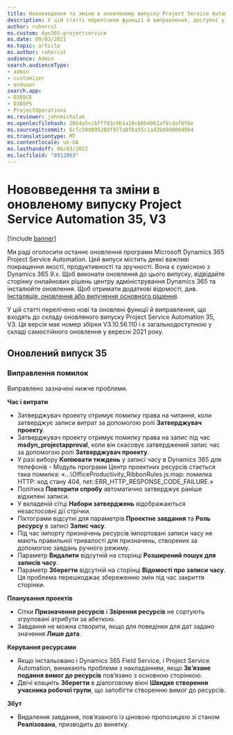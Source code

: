 ```yaml
---
title: Нововведення та зміни в оновленому випуску Project Service Automation 35, V3
description: У цій статті перелічено функції й виправлення, доступні у випуску Microsoft Dynamics 365 Project Service Automation 35, V3.
author: ruhercul
ms.custom: dyn365-projectservice
ms.date: 09/03/2021
ms.topic: article
ms.author: ruhercul
audience: Admin
search.audienceType:
- admin
- customizer
- enduser
search.app:
- D365CE
- D365PS
- ProjectOperations
ms.reviewer: johnmichalak
ms.openlocfilehash: 28b4a5ccbfff83c9b1a18cb0b4062af9cdaf8f6e
ms.sourcegitcommit: 6cfc50d89528df977a8f6a55c1ad39d99800d9b4
ms.translationtype: MT
ms.contentlocale: uk-UA
ms.lasthandoff: 06/03/2022
ms.locfileid: "8912863"
---
```

# <a name="whats-new-or-changed-in-project-service-automation-update-release-35-v3"></a>Нововведення та зміни в оновленому випуску Project Service Automation 35, V3

[!include [banner](../includes/psa-now-project-operations.md)]

Ми раді оголосити останнє оновлення програми Microsoft Dynamics 365 Project Service Automation. Цей випуск містить деякі важливі покращення якості, продуктивності та зручності. Вона є сумісною з Dynamics 365 9.x. Щоб виконати оновлення до цього випуску, відвідайте сторінку онлайнових рішень центру адміністрування Dynamics 365 та інсталюйте оновлення. Щоб отримати додаткові відомості, див. [Інсталяція, оновлення або вилучення основного рішення](/power-platform/admin/install-remove-preferred-solution).

У цій статті перелічено нові та оновлені функції й виправлення, що входять до складу оновленого випуску Project Service Automation 35, V3. Ця версія має номер збірки V3.10.56.110 і є загальнодоступною у складі самостійного оновлення у вересні 2021 року.

## <a name="update-release-35"></a>Оновлений випуск 35

### <a name="bug-fixes"></a>Виправлення помилок

Виправлено зазначені нижче проблеми.

**Час і витрати**

- Затверджувач проекту отримує помилку права на читання, коли затверджує записи витрат за допомогою ролі **Затверджувач проекту**.
- Затверджувач проекту отримує помилку права на запис під час **msdyn_projectapproval**, коли він скасовує затверджений запис час за допомогою ролі **Затверджувач проекту**.
- У разі вибору **Копіювати тиждень** у записі часу в Dynamics 365 для телефонів - Модуль програми Центр проектних ресурсів стається така помилка: «...\OfficeProductivity_RibbonRules.js.map: помилка HTTP: код стану 404, net::ERR_HTTP_RESPONSE_CODE_FAILURE.»
- Політика **Повторити спробу** автоматично затверджує раніше відхилені записи.
- У вкладеній сітці **Набори затверджень** відображаються незастосовні дії стрічки.
- Піктограми відсутні для параметрів **Проектне завдання** та **Роль ресурсу** в записі **Запис часу**.
- Під час імпорту призначень ресурсів імпортовані записи часу не мають правильної тривалості для призначень, створених за допомогою завдань ручного режиму.
- Параметр **Видалити** відсутній на сторінці **Розширений пошук для записів часу**.
- Параметр **Зберегти** відсутній на сторінці **Відомості про записи часу**. Ця проблема перешкоджає збереженню змін під час закриття сторінки.

**Планування проектів**

- Сітки **Призначення ресурсів** і **Звірення ресурсів** не сортують згруповані атрибути за абеткою.
- Завдання не можна створити, якщо для поведінки для дат задано значення **Лише дата**.

**Керування ресурсами**

- Якщо інстальовано і Dynamics 365 Field Service, і Project Service Automation, виникають проблеми з накладанням, якщо **Зв’язане подання вимог до ресурсів** пов’язано з основною сторінкою.
- Двічі клацніть **Зберегти** в діалоговому вікні **Швидке створення учасника робочої групи**, що запобігти створенню вимог до ресурсів.

**Збут**

- Видалення завдання, пов’язаного із ціновою пропозицією зі станом **Реалізована**, призводить до винятку.
